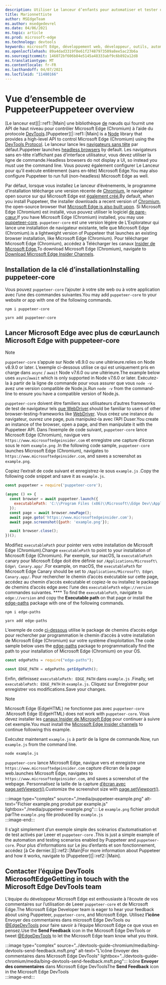 ```yaml
---
description: Utiliser Le lanceur d’enfants pour automatiser et tester dans Microsoft Edge
title: Marionnettiste
author: MSEdgeTeam
ms.author: msedgedevrel
ms.date: 04/06/2021
ms.topic: article
ms.prod: microsoft-edge
ms.technology: devtools
keywords: microsoft Edge, développement web, développeur, outils, automatisation, test
ms.openlocfilehash: 89a4dad3319f8e61f27487973509a8ee5ac23b6a
ms.sourcegitcommit: 146072bf606b84e5145a48333abf9c6b892a12d8
ms.translationtype: MT
ms.contentlocale: fr-FR
ms.lasthandoff: 04/07/2021
ms.locfileid: "11480166"
---
```

# <a name="puppeteer-overview"></a><span data-ttu-id="97dc8-104">Vue d’ensemble de Puppeteer</span><span class="sxs-lookup"><span data-stu-id="97dc8-104">Puppeteer overview</span></span>  

<span data-ttu-id="97dc8-105">[Le lanceur est][|::ref1::|Main] une bibliothèque [de][NodejsMain] nœuds qui fournit une API de haut niveau pour contrôler Microsoft Edge \(Chromium\) à l’aide du protocole [DevTools][GithubChromedevtoolsProtocol].</span><span class="sxs-lookup"><span data-stu-id="97dc8-105">[Puppeteer][|::ref1::|Main] is a [Node][NodejsMain] library that provides a high-level API to control Microsoft Edge \(Chromium\) using the [DevTools Protocol][GithubChromedevtoolsProtocol].</span></span>  <span data-ttu-id="97dc8-106">Le lanceur lance les [navigateurs sans tête][WikiHeadlessBrowser] par défaut.</span><span class="sxs-lookup"><span data-stu-id="97dc8-106">Puppeteer launches [headless browsers][WikiHeadlessBrowser] by default.</span></span>  <span data-ttu-id="97dc8-107">Les navigateurs sans en-tête n’affichant pas d’interface utilisateur, vous devez utiliser la ligne de commande.</span><span class="sxs-lookup"><span data-stu-id="97dc8-107">Headless browsers do not display a UI, so instead you must use the command line.</span></span>  <span data-ttu-id="97dc8-108">Vous pouvez également configurer Le Lanceur pour qu’il exécute entièrement \(sans en-tête\) Microsoft Edge.</span><span class="sxs-lookup"><span data-stu-id="97dc8-108">You may also configure Puppeteer to run full \(non-headless\) Microsoft Edge as well.</span></span>  

<span data-ttu-id="97dc8-109">Par défaut, lorsque vous installez Le lanceur d’événements, le programme d’installation télécharge une version récente de [Chromium][ChromiumHome], le navigateur open source sur qui Microsoft Edge est [également créé.][MicrosoftBlogsWindowsExperience20181206]</span><span class="sxs-lookup"><span data-stu-id="97dc8-109">By default, when you install Puppeteer, the installer downloads a recent version of [Chromium][ChromiumHome], the open-source browser that [Microsoft Edge is also built upon][MicrosoftBlogsWindowsExperience20181206].</span></span>  <span data-ttu-id="97dc8-110">Si Microsoft Edge \(Chromium\) est installé, vous pouvez utiliser le logiciel [de pare-cœur.][PuppeteerApivscore]</span><span class="sxs-lookup"><span data-stu-id="97dc8-110">If you have Microsoft Edge \(Chromium\) installed, you may use [puppeteer-core][PuppeteerApivscore].</span></span>  `puppeteer-core` <span data-ttu-id="97dc8-111">est une version légère de L’Explorateur qui lance une installation de navigateur existante, telle que Microsoft Edge \(Chromium\).</span><span class="sxs-lookup"><span data-stu-id="97dc8-111">is a lightweight version of Puppeteer that launches an existing browser installation, like Microsoft Edge \(Chromium\).</span></span>  <span data-ttu-id="97dc8-112">Pour télécharger Microsoft Edge \(Chromium\), accédez à Télécharger les canaux [Insider de Microsoft Edge.][MicrosoftedgeinsiderDownload]</span><span class="sxs-lookup"><span data-stu-id="97dc8-112">To download Microsoft Edge \(Chromium\), navigate to [Download Microsoft Edge Insider Channels][MicrosoftedgeinsiderDownload].</span></span>  

## <a name="installing-puppeteer-core"></a><span data-ttu-id="97dc8-113">Installation de la clé d’installation</span><span class="sxs-lookup"><span data-stu-id="97dc8-113">Installing puppeteer-core</span></span>  

<span data-ttu-id="97dc8-114">Vous pouvez `puppeteer-core` l’ajouter à votre site web ou à votre application avec l’une des commandes suivantes.</span><span class="sxs-lookup"><span data-stu-id="97dc8-114">You may add `puppeteer-core` to your website or app with one of the following commands.</span></span>  

```shell
npm i puppeteer-core
```  

```shell
yarn add puppeteer-core
```  

## <a name="launch-microsoft-edge-with-puppeteer-core"></a><span data-ttu-id="97dc8-115">Lancer Microsoft Edge avec plus de cœur</span><span class="sxs-lookup"><span data-stu-id="97dc8-115">Launch Microsoft Edge with puppeteer-core</span></span>  

> [!NOTE]
> `puppeteer-core` <span data-ttu-id="97dc8-116">s’appuie sur Node v8.9.0 ou une ultérieure.</span><span class="sxs-lookup"><span data-stu-id="97dc8-116">relies on Node v8.9.0 or later.</span></span>  <span data-ttu-id="97dc8-117">L’exemple ci-dessous utilise ce qui est uniquement pris en charge dans `async` / `await` Node v7.6.0 ou une ultérieure.</span><span class="sxs-lookup"><span data-stu-id="97dc8-117">The example below uses `async`/`await` which is only supported in Node v7.6.0 or later.</span></span>  <span data-ttu-id="97dc8-118">Exécutez-la à partir de la ligne de commande pour vous assurer que vous `node -v` avez une version compatible de Node.js.</span><span class="sxs-lookup"><span data-stu-id="97dc8-118">Run `node -v` from the command-line to ensure you have a compatible version of Node.js.</span></span>  

`puppeteer-core` <span data-ttu-id="97dc8-119">doivent être familiers aux utilisateurs d’autres frameworks de test de navigateur tels [que WebDriver][WebdriverChromiumMain].</span><span class="sxs-lookup"><span data-stu-id="97dc8-119">should be familiar to users of other browser-testing-frameworks like [WebDriver][WebdriverChromiumMain].</span></span>  <span data-ttu-id="97dc8-120">Vous créez une instance du navigateur, ouvrez une page, puis manipulez-la avec l’API Duser.</span><span class="sxs-lookup"><span data-stu-id="97dc8-120">You create an instance of the browser, open a page, and then manipulate it with the Puppeteer API.</span></span>  <span data-ttu-id="97dc8-121">Dans l’exemple de code suivant, `puppeteer-core` lance Microsoft Edge \(Chromium\), navigue vers `https://www.microsoftedgeinsider.com` et enregistre une capture d’écran sous le nom `example.png` .</span><span class="sxs-lookup"><span data-stu-id="97dc8-121">In the following code sample, `puppeteer-core` launches Microsoft Edge \(Chromium\), navigates to `https://www.microsoftedgeinsider.com`, and saves a screenshot as `example.png`.</span></span>  

<span data-ttu-id="97dc8-122">Copiez l’extrait de code suivant et enregistrez-le sous `example.js` .</span><span class="sxs-lookup"><span data-stu-id="97dc8-122">Copy the following code snippet and save it as `example.js`.</span></span>  

```javascript
const puppeteer = require('puppeteer-core');

(async () => {
  const browser = await puppeteer.launch({
    executablePath: 'C:\\Program Files (x86)\\Microsoft\\Edge Dev\\Application\\msedge.exe'
  });
  const page = await browser.newPage();
  await page.goto('https://www.microsoftedgeinsider.com');
  await page.screenshot({path: 'example.png'});

  await browser.close();
})();
```  

<span data-ttu-id="97dc8-123">Modifiez `executablePath` pour pointer vers votre installation de Microsoft Edge \(Chromium\).</span><span class="sxs-lookup"><span data-stu-id="97dc8-123">Change `executablePath` to point to your installation of Microsoft Edge \(Chromium\).</span></span>  <span data-ttu-id="97dc8-124">Par exemple, sur macOS, la `executablePath` canary pour Microsoft Edge doit être définie sur `/Applications/Microsoft\ Edge\ Canary.app/` .</span><span class="sxs-lookup"><span data-stu-id="97dc8-124">For example, on macOS, the `executablePath` for Microsoft Edge Canary should be set to `/Applications/Microsoft\ Edge\ Canary.app/`.</span></span>  <span data-ttu-id="97dc8-125">Pour rechercher le chemin d’accès exécutable sur cette page, accédez au chemin d’accès exécutable et copiez-le ou installez le package de chemins d’accès edge avec l’une des `executablePath` `edge://version` commandes suivantes. \*\*\*\* [][npmEdgePaths]</span><span class="sxs-lookup"><span data-stu-id="97dc8-125">To find the `executablePath`, navigate to `edge://version` and copy the **Executable path** on that page or install the [edge-paths][npmEdgePaths] package with one of the following commands.</span></span>  

```shell
npm i edge-paths
```  

```shell
yarn add edge-paths
```  
 
<span data-ttu-id="97dc8-126">L’exemple de code [ci-dessous][npmEdgePaths] utilise le package de chemins d’accès edge pour rechercher par programmation le chemin d’accès à votre installation de Microsoft Edge \(Chromium\) sur votre système d’exploitation.</span><span class="sxs-lookup"><span data-stu-id="97dc8-126">The code sample below uses the [edge-paths][npmEdgePaths] package to programmatically find the path to your installation of Microsoft Edge \(Chromium\) on your OS.</span></span>

```javascript
const edgePaths = require("edge-paths");

const EDGE_PATH = edgePaths.getEdgePath();
```

<span data-ttu-id="97dc8-127">Enfin, définissez `executablePath: EDGE_PATH` dans `example.js` .</span><span class="sxs-lookup"><span data-stu-id="97dc8-127">Finally, set `executablePath: EDGE_PATH` in `example.js`.</span></span>  <span data-ttu-id="97dc8-128">Cliquez sur Enregistrer pour enregistrer vos modifications.</span><span class="sxs-lookup"><span data-stu-id="97dc8-128">Save your changes.</span></span>  

> [!NOTE]
> <span data-ttu-id="97dc8-129">Microsoft Edge \(EdgeHTML\) ne fonctionne pas avec `puppeteer-core` .</span><span class="sxs-lookup"><span data-stu-id="97dc8-129">Microsoft Edge \(EdgeHTML\) does not work with `puppeteer-core`.</span></span>  <span data-ttu-id="97dc8-130">Vous devez installer les [canaux Insider de Microsoft Edge][MicrosoftedgeinsiderDownload] pour continuer à suivre cet exemple.</span><span class="sxs-lookup"><span data-stu-id="97dc8-130">You must install the [Microsoft Edge Insider channels][MicrosoftedgeinsiderDownload] to continue following this example.</span></span>  

<span data-ttu-id="97dc8-131">Exécutez maintenant `example.js` à partir de la ligne de commande.</span><span class="sxs-lookup"><span data-stu-id="97dc8-131">Now, run `example.js` from the command line.</span></span>  

```shell
node example.js
```  

`puppeteer-core` <span data-ttu-id="97dc8-132">lance Microsoft Edge, navigue vers et enregistre une `https://www.microsoftedgeinsider.com` capture d’écran de la page web.</span><span class="sxs-lookup"><span data-stu-id="97dc8-132">launches Microsoft Edge, navigates to `https://www.microsoftedgeinsider.com`, and saves a screenshot of the webpage.</span></span>  <span data-ttu-id="97dc8-133">Personnalisez la taille de la capture [d’écran avec page.setViewport()][PuppeteerApipagesetviewport].</span><span class="sxs-lookup"><span data-stu-id="97dc8-133">Customize the screenshot size with [page.setViewport()][PuppeteerApipagesetviewport].</span></span>  

:::image type="complex" source="./media/puppeteer-example.png" alt-text="Fichier example.png produit par example.js" lightbox="./media/puppeteer-example.png":::
   <span data-ttu-id="97dc8-135">Le `example.png` fichier produit par</span><span class="sxs-lookup"><span data-stu-id="97dc8-135">The `example.png` file produced by</span></span> `example.js`  
:::image-end:::  

<span data-ttu-id="97dc8-136">Il s’agit simplement d’un exemple simple des scénarios d’automatisation et de test activés par Leeer et `puppeteer-core` .</span><span class="sxs-lookup"><span data-stu-id="97dc8-136">This is just a simple example of the automation and testing scenarios enabled by Puppeteer and `puppeteer-core`.</span></span>  <span data-ttu-id="97dc8-137">Pour plus d’informations sur Le jeu d’enfants et son fonctionnement, accédez [à Ce dernier.][|::ref2::|Main]</span><span class="sxs-lookup"><span data-stu-id="97dc8-137">For more information about Puppeteer and how it works, navigate to [Puppeteer][|::ref2::|Main].</span></span>  

## <a name="getting-in-touch-with-the-microsoft-edge-devtools-team"></a><span data-ttu-id="97dc8-138">Contacter l’équipe DevTools MicrosoftEdge</span><span class="sxs-lookup"><span data-stu-id="97dc8-138">Getting in touch with the Microsoft Edge DevTools team</span></span>  

<span data-ttu-id="97dc8-139">L’équipe du développeur Microsoft Edge est enthousiaste à l’écoute de vos commentaires sur l’utilisation de Leeer `puppeteer-core` et de Microsoft Edge.</span><span class="sxs-lookup"><span data-stu-id="97dc8-139">The Microsoft Edge Developer team is eager to hear your feedback about using Puppeteer, `puppeteer-core`, and Microsoft Edge.</span></span>  <span data-ttu-id="97dc8-140">Utilisez **l’icône** Envoyer des commentaires dans microsoft Edge DevTools ou [@EdgeDevTools][TwitterIntentTweetEdgedevtools] pour faire savoir à l’équipe Microsoft Edge ce que vous en pensez.</span><span class="sxs-lookup"><span data-stu-id="97dc8-140">Use the **Send Feedback** icon in the Microsoft Edge DevTools or tweet [@EdgeDevTools][TwitterIntentTweetEdgedevtools] to let the Microsoft Edge team know what you think.</span></span>  

:::image type="complex" source="../devtools-guide-chromium/media/bing-devtools-send-feedback.msft.png" alt-text="L’icône Envoyer des commentaires dans Microsoft Edge DevTools" lightbox="../devtools-guide-chromium/media/bing-devtools-send-feedback.msft.png":::
   <span data-ttu-id="97dc8-142">Icône **Envoyer des commentaires** dans Microsoft Edge DevTools</span><span class="sxs-lookup"><span data-stu-id="97dc8-142">The **Send Feedback** icon in the Microsoft Edge DevTools</span></span>  
:::image-end:::  

<!--## See also  

*   [WebDriver (Chromium)][WebdriverChromiumMain]  
*   [WebDriver (EdgeHTML)][ArchiveMicrosoftEdgeLegacyDeveloperWebdriverIndex]  
*   [Chrome DevTools Protocol Viewer on GitHub][GithubChromedevtoolsProtocol]  
*   [Microsoft Edge:  Making the web better through more open source collaboration on Microsoft Experience Blog][MicrosoftBlogsWindowsExperience20181206]  
*   [Download Microsoft Edge Insider Channels][MicrosoftedgeinsiderDownload]  
*   [Chromium on The Chromium Projects][ChromiumHome]  
*   [Node.js][NodejsMain]  
*   [Puppeteer][PuppeteerMain]  
*   [puppeteer vs. puppeteer-core][PuppeteerApivscore]  
*   [page.setViewport() on Puppeteer][PuppeteerApipagesetviewport]  
*   [Headless browser on Wikipedia][WikiHeadlessBrowser]  -->  

<!-- links -->  

[WebdriverChromiumMain]: ../webdriver-chromium/index.md "WebDriver (Chromium) | Documents Microsoft"  

<!--  [ArchiveMicrosoftEdgeLegacyDeveloperWebdriverIndex]: /archive/microsoft-edge/legacy/developer/webdriver/index "WebDriver (EdgeHTML) | Microsoft Docs"  -->  

[GithubChromedevtoolsProtocol]: https://chromedevtools.github.io/devtools-protocol "Visionneuse de protocole Chrome DevTools | GitHub"  

[MicrosoftBlogsWindowsExperience20181206]: https://blogs.windows.com/windowsexperience/2018/12/06/microsoft-edge-making-the-web-better-through-more-open-source-collaboration "Microsoft Edge : améliorer le web grâce à des outils de collaboration open source | Blog sur l’expérience Microsoft"  

[MicrosoftedgeinsiderDownload]: https://www.microsoftedgeinsider.com/download "Télécharger les canaux Microsoft Edge Insider"  

[ChromiumHome]: https://www.chromium.org/Home "Chromium | Projets Chromium"  

[NodejsMain]: https://nodejs.org "Node.js"  

[npmEdgePaths]: https://www.npmjs.com/package/edge-paths "Chemins d'| npm"  

[PuppeteerMain]: https://pptr.dev "Resaisie"  
[PuppeteerApivscore]: https://pptr.dev/#?product=Puppeteer&version=v2.0.0&show=api-puppeteer-vs-puppeteer-core "plus de personnes que d'| Resaisie"  
[PuppeteerApipagesetviewport]: https://pptr.dev/#?product=Puppeteer&version=v2.0.0&show=api-pagesetviewportviewport "page.setViewport(viewport) | Le lanceur d’équipes"  

[TwitterIntentTweetEdgedevtools]: https://twitter.com/intent/tweet?text=@EdgeDevTools "@EdgeDevTools - Publier un tweet | Twitter"  

[WikiHeadlessBrowser]: https://en.wikipedia.org/wiki/Headless_browser "Navigateur sans | Wikipedia"  
